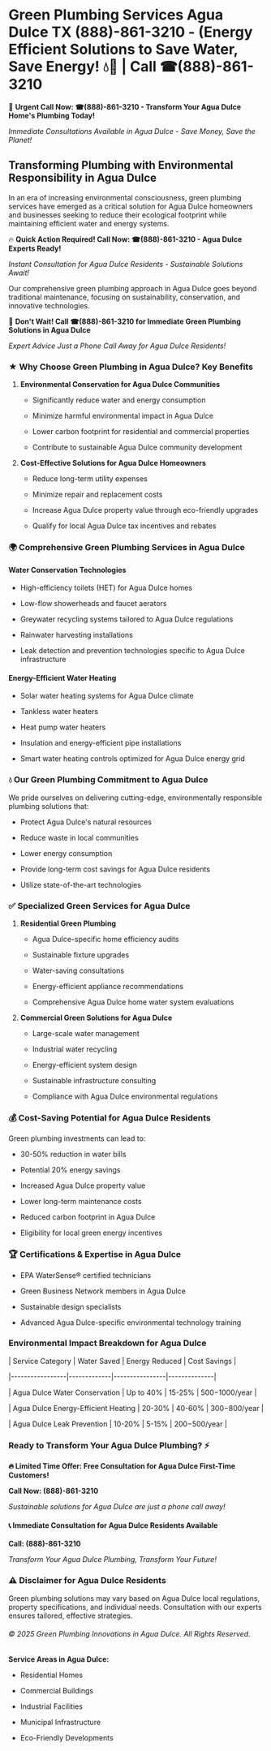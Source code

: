 # Green Plumbing Services Agua Dulce TX (888)-861-3210 - (Energy Efficient Solutions to Save Water, Save Energy! 💧🌿 | Call ☎(888)-861-3210

🚨 **Urgent Call Now: ☎(888)-861-3210 - Transform Your Agua Dulce Home's Plumbing Today!**
*Immediate Consultations Available in Agua Dulce - Save Money, Save the Planet!*

## Transforming Plumbing with Environmental Responsibility in Agua Dulce

In an era of increasing environmental consciousness, green plumbing services have emerged as a critical solution for Agua Dulce homeowners and businesses seeking to reduce their ecological footprint while maintaining efficient water and energy systems. 

🔥 **Quick Action Required! Call Now: ☎(888)-861-3210 - Agua Dulce Experts Ready!**
*Instant Consultation for Agua Dulce Residents - Sustainable Solutions Await!*

Our comprehensive green plumbing approach in Agua Dulce goes beyond traditional maintenance, focusing on sustainability, conservation, and innovative technologies.

🚨 **Don't Wait! Call ☎(888)-861-3210 for Immediate Green Plumbing Solutions in Agua Dulce**
*Expert Advice Just a Phone Call Away for Agua Dulce Residents!*

### ★ Why Choose Green Plumbing in Agua Dulce? Key Benefits

1. **Environmental Conservation for Agua Dulce Communities** 
   - Significantly reduce water and energy consumption
   - Minimize harmful environmental impact in Agua Dulce
   - Lower carbon footprint for residential and commercial properties
   - Contribute to sustainable Agua Dulce community development

2. **Cost-Effective Solutions for Agua Dulce Homeowners** 
   - Reduce long-term utility expenses
   - Minimize repair and replacement costs
   - Increase Agua Dulce property value through eco-friendly upgrades
   - Qualify for local Agua Dulce tax incentives and rebates

### 🌍 Comprehensive Green Plumbing Services in Agua Dulce

#### Water Conservation Technologies
- High-efficiency toilets (HET) for Agua Dulce homes
- Low-flow showerheads and faucet aerators
- Greywater recycling systems tailored to Agua Dulce regulations
- Rainwater harvesting installations
- Leak detection and prevention technologies specific to Agua Dulce infrastructure

#### Energy-Efficient Water Heating
- Solar water heating systems for Agua Dulce climate
- Tankless water heaters
- Heat pump water heaters
- Insulation and energy-efficient pipe installations
- Smart water heating controls optimized for Agua Dulce energy grid

### 💧 Our Green Plumbing Commitment to Agua Dulce

We pride ourselves on delivering cutting-edge, environmentally responsible plumbing solutions that:
- Protect Agua Dulce's natural resources
- Reduce waste in local communities
- Lower energy consumption
- Provide long-term cost savings for Agua Dulce residents
- Utilize state-of-the-art technologies

### ✅ Specialized Green Services for Agua Dulce

1. **Residential Green Plumbing**
   - Agua Dulce-specific home efficiency audits
   - Sustainable fixture upgrades
   - Water-saving consultations
   - Energy-efficient appliance recommendations
   - Comprehensive Agua Dulce home water system evaluations

2. **Commercial Green Solutions for Agua Dulce**
   - Large-scale water management
   - Industrial water recycling
   - Energy-efficient system design
   - Sustainable infrastructure consulting
   - Compliance with Agua Dulce environmental regulations

### 💰 Cost-Saving Potential for Agua Dulce Residents

Green plumbing investments can lead to:
- 30-50% reduction in water bills
- Potential 20% energy savings
- Increased Agua Dulce property value
- Lower long-term maintenance costs
- Reduced carbon footprint in Agua Dulce
- Eligibility for local green energy incentives

### 🏆 Certifications & Expertise in Agua Dulce

- EPA WaterSense® certified technicians
- Green Business Network members in Agua Dulce
- Sustainable design specialists
- Advanced Agua Dulce-specific environmental technology training

### Environmental Impact Breakdown for Agua Dulce

| Service Category | Water Saved | Energy Reduced | Cost Savings |
|-----------------|-------------|----------------|--------------|
| Agua Dulce Water Conservation | Up to 40% | 15-25% | $500-$1000/year |
| Agua Dulce Energy-Efficient Heating | 20-30% | 40-60% | $300-$800/year |
| Agua Dulce Leak Prevention | 10-20% | 5-15% | $200-$500/year |

### Ready to Transform Your Agua Dulce Plumbing? ⚡

**🔥 Limited Time Offer: Free Consultation for Agua Dulce First-Time Customers!**

**Call Now: (888)-861-3210**
*Sustainable solutions for Agua Dulce are just a phone call away!*

#### 📞 Immediate Consultation for Agua Dulce Residents Available

**Call: (888)-861-3210**
*Transform Your Agua Dulce Plumbing, Transform Your Future!*

### ⚠️ Disclaimer for Agua Dulce Residents

Green plumbing solutions may vary based on Agua Dulce local regulations, property specifications, and individual needs. Consultation with our experts ensures tailored, effective strategies.

###### © 2025 Green Plumbing Innovations in Agua Dulce. All Rights Reserved.

**Service Areas in Agua Dulce:** 
- Residential Homes
- Commercial Buildings
- Industrial Facilities
- Municipal Infrastructure
- Eco-Friendly Developments